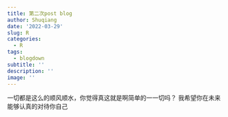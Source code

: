 ```yaml
---
title: 第二次post blog
author: Shuqiang
date: '2022-03-29'
slug: R
categories:
  - R
tags:
  - blogdown
subtitle: ''
description: ''
image: ''
---
```

一切都是这么的顺风顺水，你觉得真这就是啊简单的一一切吗？
我希望你在未来能够认真的对待你自己
